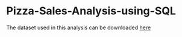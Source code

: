 # Pizza-Sales-Analysis-using-SQL

The dataset used in this analysis can be downloaded [here](https://github.com/sanmyyung/Pizza-Sales-Analysis-using-SQL/compare/master?expand=1#diff-db484cb22a553e44c412ef2329337638f48908c5bf351c1d071c357d8c247345)
